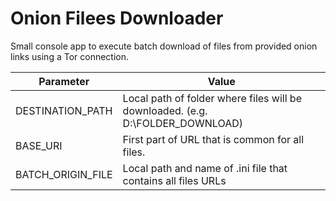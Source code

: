 # Onion Filees Downloader
Small console app to execute batch download of files from provided onion links using a Tor connection.

| Parameter | Value |
| ------------- | ------------- |
| DESTINATION_PATH  | Local path of folder where files will be downloaded. (e.g. D:\FOLDER_DOWNLOAD\)  |
| BASE_URI  | First part of URL that is common for all files.   |
| BATCH_ORIGIN_FILE  | Local path and name of .ini file that contains all files URLs  |
